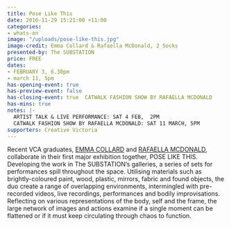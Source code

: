 ```yaml
---
title: Pose Like This
date: 2016-11-29 15:21:00 +11:00
categories:
- whats-on
image: "/uploads/pose-like-this.jpg"
image-credit: Emma Collard & Rafaella McDonald, 2 Socks
presented-by: The SUBSTATION
price: FREE
dates:
- FEBRUARY 3, 6.30pm
- march 11, 5pm
has-opening-event: true
has-preview-event: false
has-closing-event: true  CATWALK FASHION SHOW BY RAFAELLA MCDONALD
has-mins: true
notes: |-
  ARTIST TALK & LIVE PERFORMANCE: SAT 4 FEB,  2PM
  CATWALK FASHION SHOW BY RAFAELLA MCDONALD: SAT 11 MARCH, 5PM
supporters: Creative Victoria
---
```


Recent VCA graduates, [EMMA COLLARD](http://cargocollective.com/emmacollard/) and [RAFAELLA MCDONALD](http://rafaellamcdonald.com.au), collaborate in their first major exhibition together, POSE LIKE THIS. Developing the work in The SUBSTATION’s galleries, a series of sets for performances spill throughout the space. Utilising materials such as brightly-coloured paint, wood, plastic, mirrors, fabric and found objects, the duo create a range of overlapping environments, intermingled with pre-recorded videos, live recordings, performances and bodily improvisations. Reflecting on various representations of the body, self and the frame, the large network of images and actions examine if a single moment can be flattened or if it must keep circulating through chaos to function. 